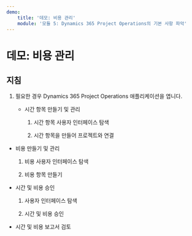 ```yaml
---
demo:
    title: '데모: 비용 관리'
    module: '모듈 5: Dynamics 365 Project Operations의 기본 사항 파악'
---
```


# 데모: 비용 관리

## 지침

1. 필요한 경우 Dynamics 365 Project Operations 애플리케이션을 엽니다. 

	- 시간 항목 만들기 및 관리

		1. 시간 항목 사용자 인터페이스 탐색

		2. 시간 항목을 만들어 프로젝트와 연결

- 비용 만들기 및 관리

	1. 비용 사용자 인터페이스 탐색

	2. 비용 항목 만들기

- 시간 및 비용 승인

	1. 사용자 인터페이스 탐색

	2. 시간 및 비용 승인

- 시간 및 비용 보고서 검토

